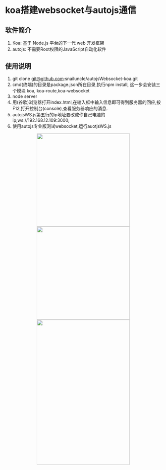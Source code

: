 # koa搭建websocket与autojs通信
## 软件简介
1. Koa: 基于 Node.js 平台的下一代 web 开发框架
2. autojs: 不需要Root权限的JavaScript自动化软件

## 使用说明
1. git clone git@github.com:snailuncle/autojsWebsocket-koa.git
2. cmd(终端)的目录是package.json所在目录,执行npm install, 这一步会安装三个模块 koa, koa-route,koa-websocket
3. node server
4. 用(谷歌)浏览器打开index.html,在输入框中输入信息即可得到服务器的回应,按F12,打开控制台(console),查看服务器响应的消息.
5. autojsWS.js第五行的ip地址要改成你自己电脑的ip,ws://192.168.12.109:3000,
6. 使用autojs专业版测试websocket,运行auotjsWS.js
<div align=center>
<img width="300" height="300" src="https://raw.githubusercontent.com/snailuncle/autojsDemo/master/111111111%E6%9F%B4%E6%88%BF/yeah.png"/>
<img width="300" height="300" src="https://raw.githubusercontent.com/snailuncle/autojsDemo/master/111111111%E6%9F%B4%E6%88%BF/%E5%BE%AE%E4%BF%A1%E8%B5%9E%E8%B5%8F%E7%A0%81.png"/>
<img width="300" height="467" src="https://raw.githubusercontent.com/snailuncle/autojsDemo/master/111111111%E6%9F%B4%E6%88%BF/%E6%94%AF%E4%BB%98%E5%AE%9D%E6%94%B6%E6%AC%BE%E7%A0%81.jpg"/>
</div>
